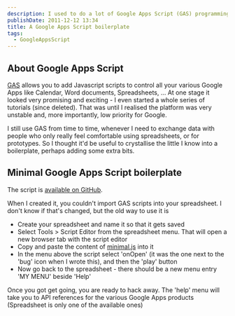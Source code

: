 ```yaml
---
description: I used to do a lot of Google Apps Script (GAS) programming, but Google's never seemed to interested in that product so I gave up. Here I document a simple boilerplate project so that I don't forget how to do it.
publishDate: 2011-12-12 13:34
title: A Google Apps Script boilerplate
tags:
  - GoogleAppsScript
---
```


## About Google Apps Script

[GAS](https://developers.google.com/apps-script/) allows you to add Javascript scripts to control all your various Google Apps like Calendar, Word documents, Spreadsheets, ... At one stage it looked very promising and exciting - I even started a whole series of tutorials (since deleted). That was until I realised the platform was very unstable and, more importantly, low priority for Google.

I still use GAS from time to time, whenever I need to exchange data with people who only really feel comfortable using spreadsheets, or for prototypes. So I thought it'd be useful to crystallise the little I know into a boilerplate, perhaps adding some extra bits.

## Minimal Google Apps Script boilerplate

The script is [available on GitHub](https://github.com/gotofritz/google-apps-script-boilerplate/blob/master/minimal.js).

When I created it, you couldn't import GAS scripts into your spreadsheet. I don't know if that's changed, but the old way to use it is

- Create your spreadsheet and name it so that it gets saved
- Select Tools > Script Editor from the spreadsheet menu. That will open a new browser tab with the script editor
- Copy and paste the content of [minimal.js](https://raw.githubusercontent.com/gotofritz/google-apps-script-boilerplate/master/minimal.js) into it
- In the menu above the script select 'onOpen' (it was the one next to the 'bug' icon when I wrote this), and then the 'play' button
- Now go back to the spreadsheet - there should be a new menu entry 'MY MENU' beside 'Help'

Once you got get going, you are ready to hack away. The 'help' menu will take you to API references for the various Google Apps products (Spreadsheet is only one of the available ones)
